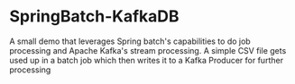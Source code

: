 # SpringBatch-KafkaDB
A small demo that leverages Spring batch's capabilities to do job processing and Apache Kafka's stream processing. A simple CSV file gets used up in a batch job which then writes it to a Kafka Producer for further processing
